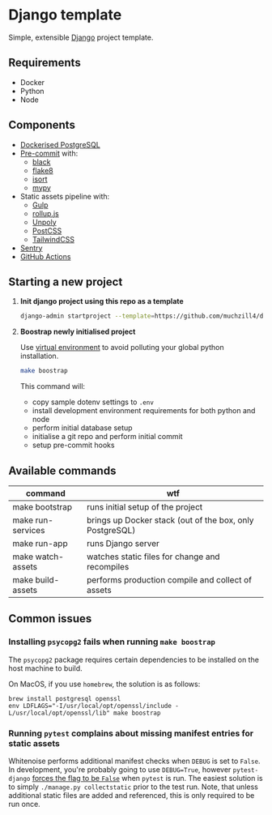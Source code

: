 # Django template

Simple, extensible [Django](https://www.djangoproject.com) project template.

## Requirements

- Docker
- Python
- Node

## Components

- [Dockerised PostgreSQL](https://hub.docker.com/_/postgres)
- [Pre-commit](https://pre-commit.com) with:
  - [black](https://black.readthedocs.io)
  - [flake8](https://flake8.pycqa.org/)
  - [isort](https://pycqa.github.io/isort/)
  - [mypy](http://mypy.readthedocs.io)
- Static assets pipeline with:
  - [Gulp](http://gulpjs.com)
  - [rollup.js](https://rollupjs.org)
  - [Unpoly](http://unpoly.com)
  - [PostCSS](https://postcss.org)
  - [TailwindCSS](http://tailwindcss.com)
- [Sentry](http://sentry.io)
- [GitHub Actions](https://docs.github.com/en/actions/learn-github-actions)

## Starting a new project

1. **Init django project using this repo as a template**

   ```sh
   django-admin startproject --template=https://github.com/muchzill4/django-template/archive/master.zip -e py,yml,md -n .env.example {{ project_name }}
   ```

1. **Boostrap newly initialised project**

   Use [virtual environment](https://docs.python.org/3/tutorial/venv.html) to avoid polluting your global python installation.

   ```sh
   make boostrap
   ```

   This command will:

   - copy sample dotenv settings to `.env`
   - install development environment requirements for both python and node
   - perform initial database setup
   - initialise a git repo and perform initial commit
   - setup pre-commit hooks


## Available commands

| command           | wtf                                                      |
| ----------------- | -------------------------------------------------------- |
| make bootstrap    | runs initial setup of the project                        |
| make run-services | brings up Docker stack (out of the box, only PostgreSQL) |
| make run-app      | runs Django server                                       |
| make watch-assets | watches static files for change and recompiles           |
| make build-assets | performs production compile and collect of assets        |

## Common issues

### Installing `psycopg2` fails when running `make boostrap`

The `psycopg2` package requires certain dependencies to be installed on the host machine to build.

On MacOS, if you use `homebrew`, the solution is as follows:

```
brew install postgresql openssl
env LDFLAGS="-I/usr/local/opt/openssl/include -L/usr/local/opt/openssl/lib" make boostrap
```

### Running `pytest` complains about missing manifest entries for static assets

Whitenoise performs additional manifest checks when `DEBUG` is set to `False`. In development, you're probably going to use `DEBUG=True`, however `pytest-django` [forces the flag to be `False`](https://pytest-django.readthedocs.io/en/latest/usage.html#django-debug-mode-change-how-debug-is-set) when `pytest` is run.
The easiest solution is to simply `./manage.py collectstatic` prior to the test run. Note, that unless additional static files are added and referenced, this is only required to be run once.
